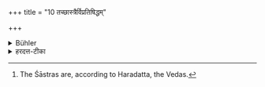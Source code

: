 +++
title = "10 तच्छास्त्रैर्विप्रतिषिद्धम्"

+++

<details><summary>Bühler</summary>

10. That (preference of the eldest son) is forbidden by the Śāstras. [^9] 


[^9]:  The Śāstras are, according to Haradatta, the Vedas.
</details>

<details><summary>हरदत्त-टीका</summary>

## सूत्रम्
तच्छास्त्रैविप्रतिषिद्धम् ॥ १० ॥  
### टिप्पनी
ज्येष्ठो दायद इति यदुक्तं तच्छास्त्रैर्विरुद्धम् ॥ १० ॥
</details>
